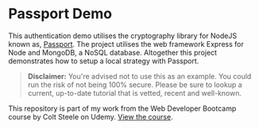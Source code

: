 # Passport Demo

This authentication demo utilises the cryptography library for NodeJS known as, [Passport](http://passportjs.org). The project utilises the web framework Express for Node and MongoDB, a NoSQL database. Altogether this project demonstrates how to setup a local strategy with Passport.

> **Disclaimer:** You're advised not to use this as an example. You could run the risk of not being 100% secure. Please be sure to lookup a current, up-to-date tutorial that is vetted, recent and well-known.

This repository is part of my work from the Web Developer Bootcamp course by Colt Steele on Udemy. [View the course](https://www.udemy.com/the-web-developer-bootcamp).
